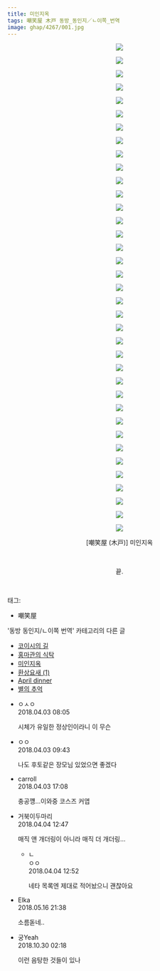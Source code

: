 ```yaml
---
title: 미인지옥
tags: 嘲笑屋 木戸 동방_동인지／ㄴ이쪽_번역
image: ghap/4267/001.jpg
---
```

<div class="article">
<p style="text-align: center; clear: none; float: none;"><img src="{{ site.nasurl }}/ghap/4267/001.jpg"/></p>
<p style="text-align: center; clear: none; float: none;"><img src="{{ site.nasurl }}/ghap/4267/002.jpg"/></p>
<p style="text-align: center; clear: none; float: none;"><img src="{{ site.nasurl }}/ghap/4267/003.jpg"/></p>
<p style="text-align: center; clear: none; float: none;"><img src="{{ site.nasurl }}/ghap/4267/004.jpg"/></p>
<p style="text-align: center; clear: none; float: none;"><img src="{{ site.nasurl }}/ghap/4267/005.jpg"/></p>
<p style="text-align: center; clear: none; float: none;"><img src="{{ site.nasurl }}/ghap/4267/006.jpg"/></p>
<p style="text-align: center; clear: none; float: none;"><img src="{{ site.nasurl }}/ghap/4267/007.jpg"/></p>
<p style="text-align: center; clear: none; float: none;"><img src="{{ site.nasurl }}/ghap/4267/008.jpg"/></p>
<p style="text-align: center; clear: none; float: none;"><img src="{{ site.nasurl }}/ghap/4267/009.jpg"/></p>
<p style="text-align: center; clear: none; float: none;"><img src="{{ site.nasurl }}/ghap/4267/010.jpg"/></p>
<p style="text-align: center; clear: none; float: none;"><img src="{{ site.nasurl }}/ghap/4267/011.jpg"/></p>
<p style="text-align: center; clear: none; float: none;"><img src="{{ site.nasurl }}/ghap/4267/012.jpg"/></p>
<p style="text-align: center; clear: none; float: none;"><img src="{{ site.nasurl }}/ghap/4267/013.jpg"/></p>
<p style="text-align: center; clear: none; float: none;"><img src="{{ site.nasurl }}/ghap/4267/014.jpg"/></p>
<p style="text-align: center; clear: none; float: none;"><img src="{{ site.nasurl }}/ghap/4267/015.jpg"/></p>
<p style="text-align: center; clear: none; float: none;"><img src="{{ site.nasurl }}/ghap/4267/016.jpg"/></p>
<p style="text-align: center; clear: none; float: none;"><img src="{{ site.nasurl }}/ghap/4267/017.jpg"/></p>
<p style="text-align: center; clear: none; float: none;"><img src="{{ site.nasurl }}/ghap/4267/018.jpg"/></p>
<p style="text-align: center; clear: none; float: none;"><img src="{{ site.nasurl }}/ghap/4267/019.jpg"/></p>
<p style="text-align: center; clear: none; float: none;"><img src="{{ site.nasurl }}/ghap/4267/020.jpg"/></p>
<p style="text-align: center; clear: none; float: none;"><img src="{{ site.nasurl }}/ghap/4267/021.jpg"/></p>
<p style="text-align: center; clear: none; float: none;"><img src="{{ site.nasurl }}/ghap/4267/022.jpg"/></p>
<p style="text-align: center; clear: none; float: none;"><img src="{{ site.nasurl }}/ghap/4267/023.jpg"/></p>
<p style="text-align: center; clear: none; float: none;"><img src="{{ site.nasurl }}/ghap/4267/024.jpg"/></p>
<p style="text-align: center; clear: none; float: none;"><img src="{{ site.nasurl }}/ghap/4267/025.jpg"/></p>
<p style="text-align: center; clear: none; float: none;"><img src="{{ site.nasurl }}/ghap/4267/026.jpg"/></p>
<p style="text-align: center; clear: none; float: none;"><img src="{{ site.nasurl }}/ghap/4267/027.jpg"/></p>
<p style="text-align: center; clear: none; float: none;"><img src="{{ site.nasurl }}/ghap/4267/028.jpg"/></p>
<p style="text-align: center; clear: none; float: none;"><img src="{{ site.nasurl }}/ghap/4267/029.jpg"/></p>
<p style="text-align: center; clear: none; float: none;"><img src="{{ site.nasurl }}/ghap/4267/030.jpg"/></p>
<p style="text-align: center; clear: none; float: none;"><img src="{{ site.nasurl }}/ghap/4267/031.jpg"/></p>
<p style="text-align: center; clear: none; float: none;"><img src="{{ site.nasurl }}/ghap/4267/032.jpg"/></p>
<p style="text-align: center; clear: none; float: none;"><img src="{{ site.nasurl }}/ghap/4267/033.jpg"/></p>
<p style="text-align: center; clear: none; float: none;"><img src="{{ site.nasurl }}/ghap/4267/034.jpg"/></p>
<p style="text-align: center; clear: none; float: none;"><img src="{{ site.nasurl }}/ghap/4267/035.jpg"/></p>
<p style="text-align: center; clear: none; float: none;"><img src="{{ site.nasurl }}/ghap/4267/036.jpg"/></p>
<p style="text-align: center; clear: none; float: none;"><img src="{{ site.nasurl }}/ghap/4267/037.jpg"/></p>
<p style="text-align: center; clear: none; float: none;">[嘲笑屋 (木戸)] 미인지옥</p>
<p style="text-align: center; clear: none; float: none;"><br/></p>
<p style="text-align: center; clear: none; float: none;">끝.</p>
<p><br/></p>
</div><div class="tagTrail">
<p>태그: </p>
<ul>
<li>嘲笑屋</li>
</ul>
</div><div class="another">
<p>'동방 동인지/ㄴ이쪽 번역' 카테고리의 다른 글</p>
<ul>
<li><a href="/2018-04-06-ghap_4276">코이시의 길</a></li>
<li><a href="/2018-04-06-ghap_4271">홍마관의 식탁</a></li>
<li><a href="/2018-04-03-ghap_4267">미인지옥</a></li>
<li><a href="/2018-04-02-ghap_4266">환상요새 (1)</a></li>
<li><a href="/2018-03-23-ghap_4235">April dinner</a></li>
<li><a href="/2018-03-18-ghap_4234">별의 추억</a></li>
</ul>
</div><div class="cb_module cb_fluid">
<div class="cb_wrt cb_profile">
<div class="comment">
<ul>
<li class="cb_thumb_off" id="comment15232270">
<div class="cb_comment_area">
<div class="cb_info_area">
<div class="cb_section">
<span class="cb_nick_name">ㅇㅅㅇ</span>
</div>
<div class="cb_section">
<span class="cb_date">2018.04.03 08:05 </span>
</div>
</div>
<div class="cb_dsc_comment">
<p class="cb_dsc">
											시체가 유일한 정상인이라니 이 무슨
										</p>
</div>
</div></li>
<li class="cb_thumb_off" id="comment15232307">
<div class="cb_comment_area">
<div class="cb_info_area">
<div class="cb_section">
<span class="cb_nick_name">ㅇㅇ</span>
</div>
<div class="cb_section">
<span class="cb_date">2018.04.03 09:43 </span>
</div>
</div>
<div class="cb_dsc_comment">
<p class="cb_dsc">
											나도 후토같은 장모님 있었으면 좋겠다
										</p>
</div>
</div></li>
<li class="cb_thumb_off" id="comment15232492">
<div class="cb_comment_area">
<div class="cb_info_area">
<div class="cb_section">
<span class="cb_nick_name">carroll</span>
</div>
<div class="cb_section">
<span class="cb_date">2018.04.03 17:08 </span>
</div>
</div>
<div class="cb_dsc_comment">
<p class="cb_dsc">
											충공꺵...이와중 코스즈 커엽
										</p>
</div>
</div></li>
<li class="cb_thumb_off" id="comment15233029">
<div class="cb_comment_area">
<div class="cb_info_area">
<div class="cb_section">
<span class="cb_nick_name">거북이두마리</span>
</div>
<div class="cb_section">
<span class="cb_date">2018.04.04 12:47 </span>
</div>
</div>
<div class="cb_dsc_comment">
<p class="cb_dsc">
											매직 앤 개더링이 아니라 매직 더 개더링...
										</p>
</div>
<ul>
<li class="cb_thumb_off" id="comment15233030">
<span class="cb_bu_subnode">ㄴ</span>
<div class="cb_comment_area">
<div class="cb_info_area">
<div class="cb_section">
<span class="cb_nick_name">ㅇㅇ</span>
</div>
<div class="cb_section">
<span class="cb_date">2018.04.04 12:52 </span>
</div>
</div>
<div class="cb_dsc_comment">
<p class="cb_dsc">
																네타 목록엔 제대로 적어놨으니 괜찮아요
															</p>
</div>
</div>
</li>
</ul>
</div></li>
<li class="cb_thumb_off" id="comment15257427">
<div class="cb_comment_area">
<div class="cb_info_area">
<div class="cb_section">
<span class="cb_nick_name">Elka</span>
</div>
<div class="cb_section">
<span class="cb_date">2018.05.16 21:38 </span>
</div>
</div>
<div class="cb_dsc_comment">
<p class="cb_dsc">
											소름돋네..
										</p>
</div>
</div></li>
<li class="cb_thumb_off" id="comment15364793">
<div class="cb_comment_area">
<div class="cb_info_area">
<div class="cb_section">
<span class="cb_nick_name">궁Yeah</span>
</div>
<div class="cb_section">
<span class="cb_date">2018.10.30 02:18 </span>
</div>
</div>
<div class="cb_dsc_comment">
<p class="cb_dsc">
											이런 음탕한 것들이 있나
										</p>
</div>
</div></li>
</ul>
</div>
</div><!-- commentList close -->
</div>